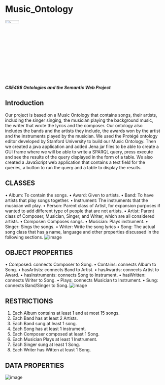 # Music_Ontology
<img src="https://github.com/Nouran-saad/Music_Ontology/assets/55962261/5308ecb5-b32b-4a84-8545-01cc5a8a60fb"  width="30%" height="5%">


***CSE488 Ontologies and the Semantic Web Project***
## Introduction
Our project is based on a Music Ontology that contains songs, their artists, including the singer
singing, the musician playing the background music, the writer that wrote the lyrics and the
composer. Our ontology also includes the bands and the artists they include, the awards won
by the artist and the instruments played by the musician. We used the Protégé ontology editor
developed by Stanford University to build our Music Ontology. Then we created a java
application and added Jena jar files to be able to create a GUI frame where we will be able to
write a SPARQL query, press execute and see the results of the query displayed in the form of
a table. We also created a JavaScript web application that contains a text field for the queries,
a button to run the query and a table to display the results.
## CLASSES
•	Album: To contain the songs.
•	Award: Given to artists.
•	Band: To have artists that play songs together.
•	Instrument: The instruments that the musician will play.
•	Person: Parent class of Artist, for expansion purposes if wanted to add different type of people that are not artists.
•	Artist: Parent class of Composer, Musician, Singer, and Writer, which are all considered artists.
•	Composer: Composes songs.
•	Musician: Plays instrument.
•	Singer: Sings the songs.
•	Writer: Write the song lyrics
•	Song: The actual song class that has a name, language and other properties discussed in the following sections.
![image](https://github.com/Nouran-saad/Music_Ontology/assets/55962261/4faeb219-8960-4db4-972b-b5e28d6ec0a2)
## OBJECT PROPERTIES
•	Composed: connects Composer to Song. 
•	Contains: connects Album to Song.
•	hasArtists: connects Band to Artist.
•	hasAwards: connects Artist to Award.
•	hasInstruments: connects Song to Instrument.
•	hasWritten: connects Writer to Song.
•	Plays: connects Musician to Instrument. 
•	Sung: connects Band/Singer to Song. 
![image](https://github.com/Nouran-saad/Music_Ontology/assets/55962261/d9d132d0-e1a6-4ca8-8741-1357223465dd)
## RESTRICTIONS
1. Each Album contains at least 1 and at most 15 songs.
2. Each Band has at least 2 Artists.
3. Each Band sung at least 1 song.
4. Each Song has at least 1 instrument.
5. Each Composer composed at least 1 Song.
6. Each Musician Plays at least 1 Instrument.
7. Each Singer sung at least 1 Song.
8. Each Writer has Witten at least 1 Song.
## DATA PROPERTIES
![image](https://github.com/Nouran-saad/Music_Ontology/assets/55962261/d6d9c997-1262-4714-9eef-c210c25bf11b)
